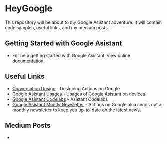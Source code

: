 # HeyGoogle

This repository will be about to my Google Asistant adventure. It will contain code samples, useful links, and my medium posts.

## Getting Started with Google Asistant

* For help getting started with Google Asistant, view online [documentation](https://developers.google.com/actions/extending-the-assistant).


## Useful Links

* [Conversation Design](https://developers.google.com/actions/design/) - Designing Actions on Google
* [Google Asistant Usages](https://assistant.google.com/#?modal_active=none) - Usages of Google Asistant on devices
* [Google Asistant Codelabs](https://developers.google.com/actions/codelabs/) - Asistant Codelabs
* [Google Asistant Montly Newsletter](https://assistant.google.com/developer/) - Actions on Google also sends out a monthly newsletter to keep you up-to-date on the latest news.

## Medium Posts

*